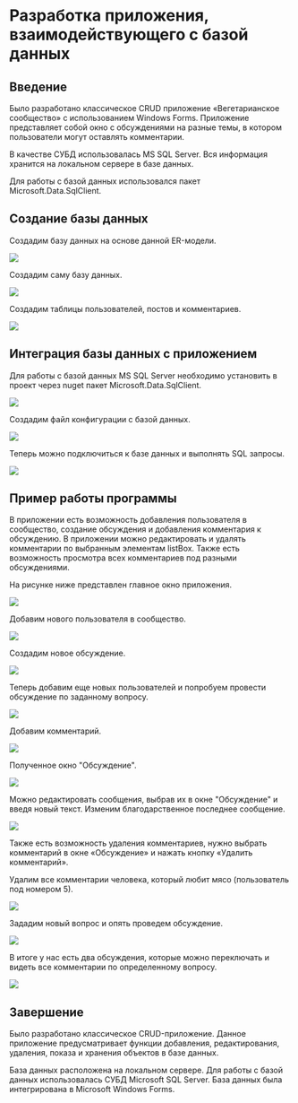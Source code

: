 # Разработка приложения, взаимодействующего с базой данных

## Введение
Было разработано классическое CRUD приложение «Вегетарианское сообщество» с использованием Windows Forms. Приложение представляет собой окно с обсуждениями на разные темы, в котором пользователи могут оставлять комментарии. 

В качестве СУБД использовалась MS SQL Server. Вся информация хранится на локальном сервере в базе данных.

Для работы с базой данных использовался пакет Microsoft.Data.SqlClient.

## Создание базы данных
Создадим базу данных на основе данной ER-модели.

![](image/er-model.png)

Создадим саму базу данных.

![](image/1.png)

Создадим таблицы пользователей, постов и комментариев.

![](image/2.png)
## Интеграция базы данных с приложением
Для работы с базой данных MS SQL Server необходимо установить в проект через nuget пакет Microsoft.Data.SqlClient.

![](image/3.png)

Создадим файл конфигурации с базой данных.

![](image/4.png)

Теперь можно подключиться к базе данных и выполнять SQL запросы.

![](image/5.png)
## Пример работы программы
В приложении есть возможность добавления пользователя в сообщество, создание обсуждения и добавления комментария к обсуждению. В приложении можно редактировать и удалять комментарии по выбранным элементам listBox. Также есть возможность просмотра всех комментариев под разными обсуждениями.

На рисунке ниже представлен главное окно приложения. 

![](image/6.png)

Добавим нового пользователя в сообщество.

![](image/7.PNG)

Создадим новое обсуждение.

![](image/8.PNG)

Теперь добавим еще новых пользователей и попробуем провести обсуждение по заданному вопросу.

![](image/9.png)

Добавим комментарий.

![](image/10.PNG)

Полученное окно "Обсуждение".

![](image/11.png)

Можно редактировать сообщения, выбрав их в окне "Обсуждение" и введя новый текст. Изменим благодарственное последнее сообщение.

![](image/12.PNG)

Также есть возможность удаления комментариев, нужно выбрать комментарий в окне «Обсуждение» и нажать кнопку «Удалить комментарий».

Удалим все комментарии человека, который любит мясо (пользователь под номером 5).

![](image/13.PNG)

Зададим новый вопрос и опять проведем обсуждение.

![](image/14.png)

В итоге у нас есть два обсуждения, которые можно переключать и видеть все комментарии по определенному вопросу.

![](image/15.PNG)
## Завершение
Было разработано классическое CRUD-приложение. Данное приложение предусматривает функции добавления, редактирования, удаления, показа и хранения объектов в базе данных.

База данных расположена на локальном сервере. Для работы с базой данных использовалась СУБД Microsoft SQL Server. База данных была интегрирована в Microsoft Windows Forms.
